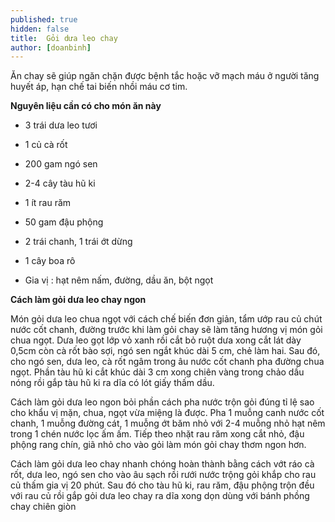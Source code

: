 ```yaml
---
published: true
hidden: false
title:  Gỏi dưa leo chay
author: [doanbinh] 
---
```

Ăn chay sẽ giúp ngăn chặn được bệnh tắc hoặc vỡ mạch máu ở người tăng huyết áp, hạn chế tai biến nhồi máu cơ tim.

**Nguyên liệu cần có cho món ăn này**

+ 3 trái dưa leo tươi

+ 1 củ cà rốt

+ 200 gam ngó sen

+ 2-4 cây tàu hũ ki

+ 1 ít rau răm

+ 50 gam đậu phộng

+ 2 trái chanh, 1 trái ớt dừng

+ 1 cây boa rô

+ Gia vị : hạt nêm nấm, đường, dầu ăn, bột ngọt

**Cách làm gỏi dưa leo chay ngon**

Món gỏi dưa leo chua ngọt với cách chế biến đơn giản, tẩm ướp rau củ chút nước cốt chanh, đường trước khi làm gỏi chay sẽ làm tăng hương vị món gỏi chua ngọt. Dưa leo gọt lớp vỏ xanh rồi cắt bỏ ruột dưa xong cắt lát dày 0,5cm còn cà rốt bào sợi, ngó sen ngắt khúc dài 5 cm, chẻ làm hai. Sau đó, cho ngó sen, dưa leo, cà rốt ngâm trong âu
nước cốt chanh pha đường chua ngọt. Phần tàu hũ ki cắt khúc dài 3 cm xong chiên vàng trong chảo dầu nóng rồi gắp tàu hũ ki ra dĩa có lót giấy thấm dầu.

Cách làm gỏi dưa leo ngon bỏi phần cách pha nước trộn gỏi đúng tỉ lệ sao cho khẩu vị mặn, chua, ngọt vừa miệng là được. Pha 1 muỗng canh nước cốt chanh, 1 muỗng đường cát, 1 muỗng ớt băm nhỏ với 2-4 muỗng nhỏ hạt nêm trong 1 chén nước lọc ấm ấm. Tiếp theo nhặt rau răm xong cắt nhỏ, đậu phộng rang chín, giã nhỏ cho vào gỏi làm
món gỏi chay thơm ngon hơn.

Cách làm gỏi dưa leo chay nhanh chóng hoàn thành bằng cách vớt ráo cà rốt, dưa leo, ngó sen cho vào âu sạch rồi rưới nước trộng gỏi khắp cho rau củ thấm gia vị 20 phút. Sau đó cho tàu hũ ki, rau răm, đậu phộng trộn đều với rau củ rồi gắp gỏi dưa leo chay ra dĩa xong dọn dùng với bánh phồng chay chiên giòn